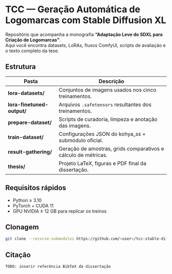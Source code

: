 # TCC — Geração Automática de Logomarcas com Stable Diffusion XL

Repositório que acompanha a monografia **“Adaptação Leve do SDXL para Criação de Logomarcas”**.  
Aqui você encontra datasets, LoRAs, fluxos ComfyUI, scripts de avaliação e o texto completo da tese.

## Estrutura

| Pasta | Descrição |
|-------|-----------|
| **lora-datasets/** | Conjuntos de imagens usados nos cinco treinamentos. |
| **lora-finetuned-output/** | Arquivos `.safetensors` resultantes dos treinamentos. |
| **prepare-dataset/** | Scripts de curadoria, limpeza e anotação das imagens. |
| **train-dataset/** | Configurações JSON do kohya\_ss + submódulo oficial. |
| **result-gathering/** | Geração de amostras, grids comparativos e cálculo de métricas. |
| **thesis/** | Projeto LaTeX, figuras e PDF final da dissertação. |

## Requisitos rápidos

* Python ≥ 3.10
* PyTorch + CUDA 11
* GPU NVIDIA ≥ 12 GB para replicar os treinos

## Clonagem

```bash
git clone --recurse-submodules https://github.com/<user>/tcc-stable-diffusion-logos.git
```

## Citação

```
TODO: inserir referência BibTeX da dissertação
```